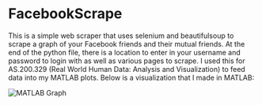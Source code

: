 # FacebookScrape
This is a simple web scraper that uses selenium and beautifulsoup to scrape a graph of your Facebook friends and their mutual friends. At the end of the python file, there is a location to enter in your username and password to login with as well as various pages to scrape. I used this for AS.200.329 (Real World Human Data: Analysis and Visualization) to feed data into my MATLAB plots. Below is a visualization that I made in MATLAB:

![MATLAB Graph](https://i.imgur.com/ZndKuPo.png)
